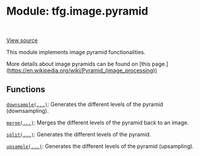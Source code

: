 <div itemscope itemtype="http://developers.google.com/ReferenceObject">
<meta itemprop="name" content="tfg.image.pyramid" />
<meta itemprop="path" content="Stable" />
</div>

# Module: tfg.image.pyramid

<table class="tfo-notebook-buttons tfo-api" align="left">
</table>

<a target="_blank" href="https://github.com/tensorflow/graphics/blob/master/tensorflow_graphics/image/pyramid.py">View
source</a>

This module implements image pyramid functionalities.

<!-- Placeholder for "Used in" -->

More details about image pyramids can be found on [this page.]
(https://en.wikipedia.org/wiki/Pyramid_(image_processing))

## Functions

[`downsample(...)`](../../tfg/image/pyramid/downsample.md): Generates the different levels of the pyramid (downsampling).

[`merge(...)`](../../tfg/image/pyramid/merge.md): Merges the different levels of the pyramid back to an image.

[`split(...)`](../../tfg/image/pyramid/split.md): Generates the different levels of the pyramid.

[`upsample(...)`](../../tfg/image/pyramid/upsample.md): Generates the different levels of the pyramid (upsampling).

